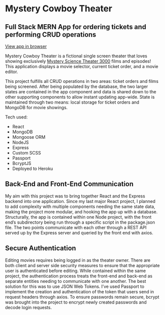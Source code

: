 # Mystery Cowboy Theater

## Full Stack MERN App for ordering tickets and performing CRUD operations

[View app in browser](https://mystery-cowboy-theater.herokuapp.com/theater/The-Domain)

Mystery Cowboy Theater is a fictional single screen theater that loves showing exclusively [Mystery Science Theater 3000](https://en.wikipedia.org/wiki/Mystery_Science_Theater_3000) films and episodes! This application displays a movie selector, current ticket order, and a movie editor.

This project fulfills all CRUD operations in two areas: ticket orders and films being screened. After being populated by the database, the two larger states are contained in the app component and data is shared down to the other supporting components to allow instant updating app-wide. State is maintained through two means: local storage for ticket orders and MongoDB for movie showings.

Tech used:

- React
- MongoDB
- Mongoose ORM
- NodeJS
- Express
- Custom SCSS
- Passport
- BcryptJS
- Deployed to Heroku

## Back-End and Front-End Communication

My aim with this project was to bring together React and the Express backend into one application. Since my last major React project, I planned to add complexity with multiple components needing the same state data, making the project more modular, and hooking the app up with a database. Structurally, the app is contained within one Node project, with the front end’s subdirectory being run through a specific script in the package.json file. The two points communicate with each other through a REST API served up by the Express server and queried by the front end with axios.

## Secure Authentication

Editing movies requires being logged in as the theater owner. There are both client and server side security measures to ensure that the appropriate user is authenticated before editing. While contained within the same project, the authentication process treats the front-end and back-end as separate entities needing to communicate with one another. The best solution for this was to use JSON Web Tokens. I’ve used Passport to implement the creation and authentication of the token that users send in request headers through axios. To ensure passwords remain secure, bcrypt was brought into the project to encrypt newly created passwords and decode login requests.
